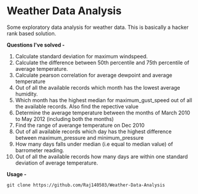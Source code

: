 # Weather Data Analysis
Some exploratory data analysis for weather data. This is basically a hacker rank based solution.

**Questions I've solved -**
1. Calculate standard deviation for maximum windspeed.
2. Calculate the difference between 50th percentile and 75th percentile of average temperature.
3. Calculate pearson correlation for average dewpoint and average temperature
4. Out of all the available records which month has the lowest average humidity.
5. Which month has the highest median for maximum_gust_speed out of all the available records. Also find the repective value
6. Determine the average temperature between the months of March 2010 to May 2012 (including both the months)
7. Find the range of averange temperature on Dec 2010
8. Out of all available records which day has the highest difference between maximum_pressure and minimum_pressure
9. How many days falls under median (i.e equal to median value) of barrometer reading.
10. Out of all the available records how many days are within one standard deviation of average temperature.

**Usage -**
```
git clone https://github.com/Raj140503/Weather-Data-Analysis
```
